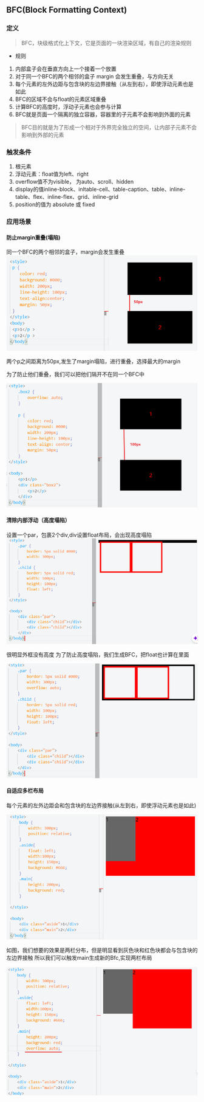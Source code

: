 ## BFC(Block Formatting Context)
### 定义
> BFC，块级格式化上下文，它是页面的一块渲染区域，有自己的渲染规则

- 规则
1. 内部盒子会在垂直方向上一个接着一个放置
2. 对于同一个BFC的两个相邻的盒子 margin 会发生重叠，与方向无关
3. 每个元素的左外边距与包含块的左边界接触（从左到右），即使浮动元素也是如此
4. BFC的区域不会与float的元素区域重叠
5. 计算BFC的高度时，浮动子元素也会参与计算
6. BFC就是页面一个隔离的独立容器，容器里的子元素不会影响到外面的元素

> BFC目的就是为了形成一个相对于外界完全独立的空间，让内部子元素不会影响到外部的元素

### 触发条件
1. 根元素
2. 浮动元素：float值为left、right
3. overflow值不为visible， 为auto、scroll、hidden
4. display的值inline-block、inltable-cell、table-caption、table、inline-table、flex、inline-flex、grid、inline-grid
5. position的值为 absolute 或 fixed

### 应用场景
####  防止margin重叠(塌陷)
同一个BFC的两个相邻的盒子，margin会发生重叠
![图片](../../../public/css4.png)

两个p之间距离为50px,发生了margin塌陷，进行重叠，选择最大的margin

为了防止他们重叠，我们可以把他们隔开不在同一个BFC中

![图片](../../../public/css5.png)

#### 清除内部浮动（高度塌陷）
设置一个par，包裹2个div,div设置float布局，会出现高度塌陷
![图片](../../../public/css6.png)

很明显外框没有高度
为了防止高度塌陷，我们生成BFC，把float也计算在里面

![图片](../../../public/css7.png)

#### 自适应多栏布局
每个元素的左外边距会和包含块的左边界接触(从左到右，即使浮动元素也是如此)

![图片](../../../public/css8.png)

如图，我们想要的效果是两栏分布，但是明显看到灰色块和红色块都会与包含块的左边界接触
所以我们可以触发main生成新的Bfc,实现两栏布局

![图片](../../../public/css9.png)


